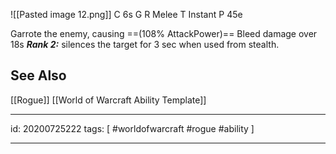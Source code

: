 ![[Pasted image 12.png]]
C 6s
G 
R Melee
T Instant
P 45e

Garrote the enemy, causing ==(108% AttackPower)== Bleed damage over 18s
**_Rank 2:_** silences the target for 3 sec when used from stealth.

## See Also
[[Rogue]]
[[World of Warcraft Ability Template]]

---

id: 20200725222
tags: [ #worldofwarcraft #rogue #ability ]

---
